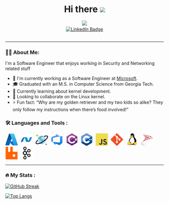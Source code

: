 <div id="header" align="center">
  <h1>
   Hi there <img src="https://media.giphy.com/media/hvRJCLFzcasrR4ia7z/giphy.gif" width="30px"/>
  </h1>
  <img src="https://github.com/Lroca88/Lroca88/assets/5395468/3193b90f-32b6-4ed8-984e-85cbc6380a1a" width="250px"/>
  <div id="badges">
    <a href="https://www.linkedin.com/in/luis-roca/">
      <img src="https://img.shields.io/badge/LinkedIn-blue?style=for-the-badge&logo=linkedin&logoColor=white" alt="LinkedIn Badge"/>
    </a>
  </div>
  <img src="https://komarev.com/ghpvc/?username=Lroca88&style=flat-square&color=blue" alt=""/>
</div>


---

### 👨‍💻 About Me:
I'm a Software Engineer that enjoys working in Security and Networking related stuff
- 🔭 I'm currently working as a Software Engineer at [Microsoft](https://www.microsoft.com/).
- 🎓 Graduated with an M.S. in Computer Science from Georgia Tech.
- 🌱 Currently learning about kernel development.
- 👯 Looking to collaborate on the Linux kernel.
- ⚡ Fun fact: “Why are my golden retriever and my two kids so alike? They only follow my instructions when there’s food involved!”

### :hammer_and_wrench: Languages and Tools :
<div>
  <img src="https://github.com/devicons/devicon/blob/master/icons/azure/azure-original.svg" title="Azure" alt="Azure" width="40" height="40"/>&nbsp;
  <img src="https://github.com/devicons/devicon/blob/master/icons/dot-net/dot-net-original.svg" title=".Net" alt=".Net" width="40" height="40"/>&nbsp;
  <img src="https://github.com/devicons/devicon/blob/master/icons/cosmosdb/cosmosdb-original.svg" title="Cosmos DB" alt="Cosmos DB" width="40" height="40"/>&nbsp;
  <img src="https://github.com/devicons/devicon/blob/master/icons/azuredevops/azuredevops-original.svg" title="Azure Devops" alt="Azure Devops" width="40" height="40"/>&nbsp;
  <img src="https://github.com/devicons/devicon/blob/master/icons/csharp/csharp-original.svg" title="C#" alt="C#" width="40" height="40"/>&nbsp;
  <img src="https://github.com/devicons/devicon/blob/master/icons/cplusplus/cplusplus-original.svg"  title="C++" alt="C++" width="40" height="40"/>&nbsp;
  <img src="https://github.com/devicons/devicon/blob/master/icons/javascript/javascript-original.svg" title="JavaScript" alt="JavaScript" width="40" height="40"/>&nbsp;
  <img src="https://github.com/devicons/devicon/blob/master/icons/git/git-original.svg" title="Git" **alt="Git" width="40" height="40"/>&nbsp;
  <img src="https://github.com/devicons/devicon/blob/master/icons/linux/linux-original.svg" title="Linux" **alt="Linux" width="40" height="40"/>&nbsp;
  <img src="https://github.com/devicons/devicon/blob/master/icons/microsoftsqlserver/microsoftsqlserver-original.svg" title="SQL Server" **alt="SQL Server" width="40" height="40"/>&nbsp;
  <img src="https://github.com/devicons/devicon/blob/master/icons/rabbitmq/rabbitmq-original.svg" title="RabbitMQ" **alt="RabbitMQ" width="40" height="40"/>&nbsp;
  <img src="https://github.com/devicons/devicon/blob/master/icons/apachekafka/apachekafka-original.svg" title="Kafka" alt="Kafka" width="40" height="40"/>
</div>

---

### :fire: My Stats :
[![GitHub Streak](https://streak-stats.demolab.com?user=Lroca88&theme=dark)](https://git.io/streak-stats)

[![Top Langs](https://github-readme-stats.vercel.app/api/top-langs/?username=Lroca88&layout=compact&theme=vision-friendly-dark)](https://github.com/anuraghazra/github-readme-stats)

<!--
**Lroca88/Lroca88** is a ✨ _special_ ✨ repository because its `README.md` (this file) appears on your GitHub profile.

Here are some ideas to get you started:

- 🔭 I’m currently working on ...
- 🌱 I’m currently learning ...
- 👯 I’m looking to collaborate on ...
- 🤔 I’m looking for help with ...
- 💬 Ask me about ...
- 📫 How to reach me: ...
- 😄 Pronouns: ...
- ⚡ Fun fact: ...
-->
